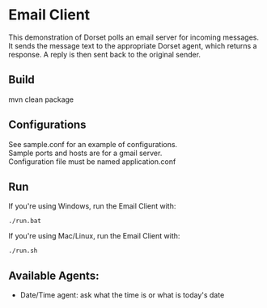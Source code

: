 # Email Client
This demonstration of Dorset polls an email server for incoming messages. It sends the message text to the appropriate Dorset agent, which returns a response. A reply is then sent back to the original sender.  

## Build
mvn clean package  

## Configurations
See sample.conf for an example of configurations.   
Sample ports and hosts are for a gmail server.  
Configuration file must be named application.conf

## Run
If you're using Windows, run the Email Client with:  
```
./run.bat
```

If you're using Mac/Linux, run the Email Client with:  
```
./run.sh
```

## Available Agents:
 - Date/Time agent: ask what the time is or what is today's date  